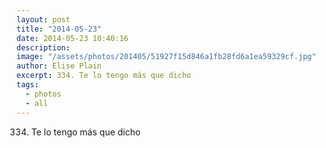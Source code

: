 ```yaml
---
layout: post
title: "2014-05-23"
date: 2014-05-23 10:40:16
description: 
image: "/assets/photos/201405/51927f15d846a1fb28fd6a1ea59329cf.jpg"
author: Elise Plain
excerpt: 334. Te lo tengo más que dicho
tags: 
  - photos
  - all
---
```


334. Te lo tengo más que dicho
<p></p>
